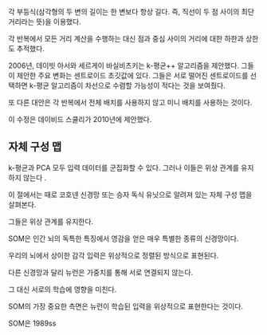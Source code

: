 각 부등식(삼각형의 두 변의 길이는 한 변보다 항상 길다.  즉, 직선이 두 점 사이의 최단 거리라는 뜻)을 이용했다.

각 반복에서 모든 거리 계산을 수행하는 대신 점과 중심 사이의 거리에 대한 하한과 상한도 추적했다. 



2006년, 데이빗 아서와 세르게이 바실비츠키는 k-평균++ 알고리즘을 제안했다. 그들이 제안한 주요 변화는 센트로이드 초깃값에 있다.  그들은 서로 떨어진 센트로이드를 선택하면 k-평균 알고리즘이 차선으로 수렴할 가능성이 적다는 것을 보여줬다. 



또 다른 대안은 각 반복에서 전체 배치를 사용하지 않고 미니 배치를 사용하는 것이다. 

이 수정은 데이비드 스쿨리가 2010년에 제안했다. 



## 자체 구성 맵

k-평균과 PCA 모두 입력 데이터를 군집화할 수 있다. 그러나 이들은 위상 관계를 유지하지 않는다 .



이 절에서는 때로 코호넨 신경망 또는 승자 독식 유닛으로 알려져 있는 자체 구성 맵을 살펴본다. 



그들은 위상 관계를 유지한다. 



SOM은 인간 뇌의 독특한 특징에서 영감을 얻은 매우 특별한 종류의 신경망이다. 



우리의 뇌에서 상이한 감각 입력은 위상적으로 정렬된 방식으로 표현된다. 



다른 신경망과 달리 뉴런은 가중치를 통해 서로 연결되지 않는다. 



그 대신 서로의 학습에 영향을 미친다. 



SOM의 가장 중요한 측면은 뉴런이 학습된 입력을 위상적으로 표현한다는 것이다. 



SOM은 1989ss

